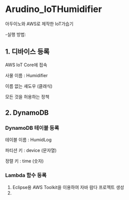 # Arudino_IoTHumidifier
아두이노와 AWS로 제작한 IoT가습기

-실행 방법: 


## 1. 디바이스 등록

AWS IoT Core에 접속

사물 이름 : Humidifier

이름 없는 섀도우 (클래식)

모든 것을 허용하는 정책


## 2. DynamoDB

### DynamoDB 테이블 등록

테이블 이름 : HumidLog

파티션 키 : device (문자열)

정렬 키 : time (숫자)

### Lambda 함수 등록

1. Eclipse용 AWS Toolkit을 이용하여 자바 람다 프로젝트 생성
2. 
